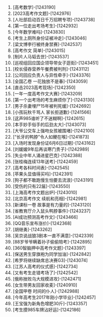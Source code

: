 
1. [高考数学]-[1243190]
1. [2023高考作文题]-[1242976]
1. [人社部启动百日千万招聘专项]-[1243738]
1. [第一位走出考场考生]-[1242932]
1. [今年数学难吗]-[1243830]
1. [考生上厕所身份证被冲走]-[1243046]
1. [梁文博李行被终身禁赛]-[1242537]
1. [高考作文 简单]-[1243015]
1. [制片人马韬去世]-[1243537]
1. [巡视组回应国企领导带女子逛街]-[1243451]
1. [校长侵吞营养午餐费被判刑]-[1243112]
1. [公司回应负责人与异性牵手]-[1243376]
1. [全国乙卷 一花独放不是春]-[1243059]
1. [直击2023高考现场]-[1242350]
1. [一年一度高考作文大赛]-[1243209]
1. [第一个出考场的考生麻烦你了]-[1243130]
1. [男子杀妻埋尸15年被判死缓]-[1242692]
1. [小孩玩秋千骂人 家长拒道歉]-[1241566]
1. [这声985谁听了不迷糊啊]-[1242615]
1. [本手妙手俗手的后劲太大]-[1243073]
1. [大爷公交车上强吻女孩被围堵]-[1242100]
1. [“长牙的鸭脖”令人如鲠在喉]-[1241873]
1. [入场时发现身份证6月6日过期]-[1243162]
1. [刘媛媛9年后再谈寒门贵子]-[1242989]
1. [失业中年人涌进星巴克]-[1242388]
1. [张桂梅连续13年送考]-[1242459]
1. [高考各科时间表]-[1242545]
1. [苹果头显值得买吗]-[1242391]
1. [狗子都不敢跑慢生怕要去流浪]-[1243191]
1. [受伤的只有22届]-[1243550]
1. [上海高考作文题出炉]-[1243010]
1. [北京高考作文 续航和亮相]-[1242981]
1. [新课标一卷 故事是有力量的]-[1243120]
1. [省教育厅介入鼠头鸭脖事件]-[1243237]
1. [AI成功预测高考作文]-[1243466]
1. [QQ音乐宣布涨价]-[1242368]
1. [胡继勇]-[1243262]
1. [吴京说战狼3剧本一直不满意]-[1242339]
1. [88岁爷爷瞒着孙子偷偷陪考]-[1242895]
1. [360智脑押中高考作文题]-[1243397]
1. [保送男生穿旗袍为同学加油]-[1242842]
1. [希罗将继续缺席总决赛G3]-[1243074]
1. [江苏人高考的仪式感]-[1242734]
1. [又有考生走错考场了]-[1242542]
1. [俄称挫败乌大规模进攻]-[1242471]
1. [女生带男友回家收麦]-[1240910]
1. [全国甲卷 时间的仆人]-[1242988]
1. [今年高考生2017年刚小学毕业]-[1242457]
1. [王宝强为新角色增肥30斤]-[1243357]
1. [考生摸985车牌沾好运]-[1242186]